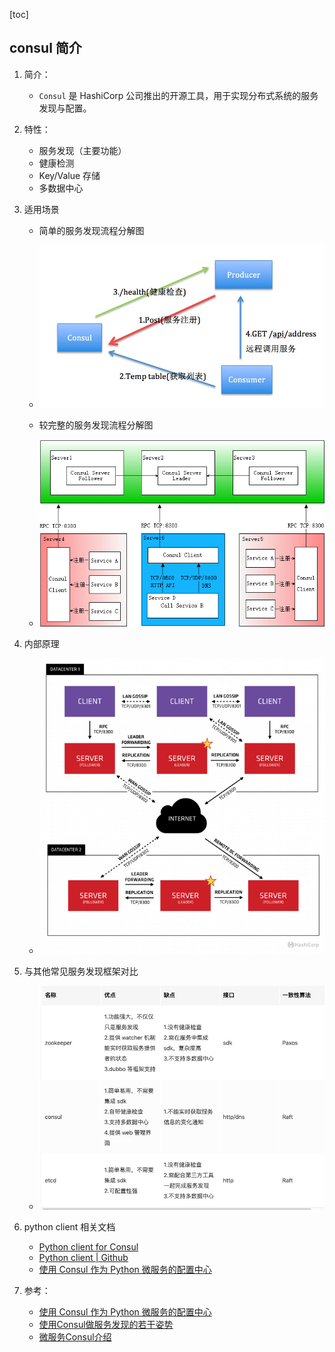 [toc]

## consul 简介

1.  简介：

    -   `Consul` 是 HashiCorp 公司推出的开源工具，用于实现分布式系统的服务发现与配置。
2.  特性：

    -   服务发现（主要功能）
    -	健康检测
    -	Key/Value 存储
    -	多数据中心
3.  适用场景

    -   简单的服务发现流程分解图

    -   ![consul运行原理图](imgs/consul运行原理图.png)
    -   较完整的服务发现流程分解图
    -   ![img](imgs/pasted-125.png)
4.  内部原理

    -   ![img](imgs/pasted-124.png)
5.  与其他常见服务发现框架对比
    -   ![image-20210113133603590](imgs/image-20210113133603590.png)
6.  python client 相关文档

    -   [Python client for Consul](https://python-consul.readthedocs.io/en/latest/)
    -   [Python client | Github](https://github.com/cablehead/python-consul)
    -   [使用 Consul 作为 Python 微服务的配置中心](https://juejin.cn/post/6844903797064466445#heading-0)

6.  参考：
    -   [使用 Consul 作为 Python 微服务的配置中心](https://juejin.cn/post/6844903797064466445#heading-0)
    -   [使用Consul做服务发现的若干姿势](https://blog.didispace.com/consul-service-discovery-exp/)
    -   [微服务Consul介绍](http://gitlab.playcrab-inc.com/technical-support/operation-document/-/wikis/Introduction-to-Consul)

